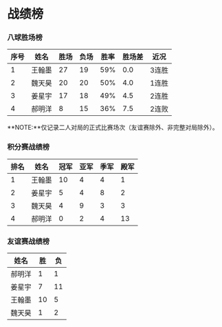 # 战绩榜

### 八球胜场榜

| 序号 | 姓名   | 胜场 | 负场 | 胜率  | 胜场差 | 近况  |
| ---- | ----- | ---- | ---- | ---- | ----- | ----- |
| 1    | 王翰墨 | 27   | 19   | 59%  | 0.0   | 3连胜 |
| 2    | 魏天昊 | 20   | 20   | 50%  | 4.0   | 1连胜 |
| 3    | 姜星宇 | 17   | 18   | 49%  | 4.5   | 2连胜 |
| 4    | 郝明洋 | 8    | 15   | 36%  | 7.5   | 2连败 |

**NOTE:**仅记录二人对局的正式比赛场次（友谊赛除外、非完整对局除外）。

### 积分赛战绩榜

| 排名 | 姓名   | 冠军 | 亚军 | 季军 | 殿军 |
| ---- | ------ | ---- | --- | --- | --- |
| 1    | 王翰墨 | 10   | 4   | 4   | 1   |
| 2    | 姜星宇 | 5    | 4   | 8   | 2   |
| 3    | 魏天昊 | 4    | 9   | 3   | 3   |
| 4    | 郝明洋 | 0    | 2   | 4   | 13  |

### 友谊赛战绩榜

| 姓名   | 胜   | 负   |
| ----- | ---- | ---- |
| 郝明洋 |  1   |  1   |
| 姜星宇 |  7   |  11  |
| 王翰墨 |  10  |  5   |
| 魏天昊 |  1   |  2   |
